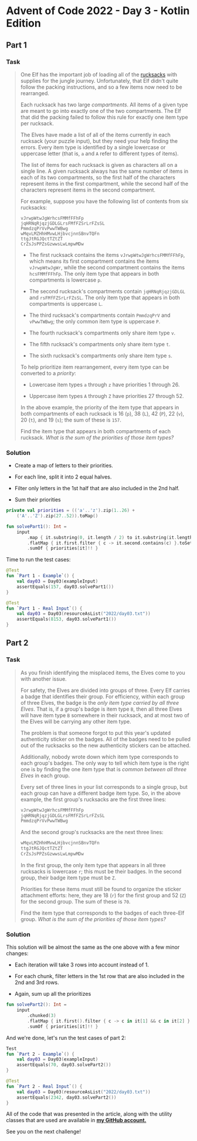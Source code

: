 # Advent of Code 2022 - Day 3 - Kotlin Edition

## Part 1

### Task

> One Elf has the important job of loading all of the [rucksacks](https://en.wikipedia.org/wiki/Rucksack) with supplies for the jungle journey. Unfortunately, that Elf didn't quite follow the packing instructions, and so a few items now need to be rearranged.
> 
> Each rucksack has two large *compartments*. All items of a given type are meant to go into exactly one of the two compartments. The Elf that did the packing failed to follow this rule for exactly one item type per rucksack.
> 
> The Elves have made a list of all of the items currently in each rucksack (your puzzle input), but they need your help finding the errors. Every item type is identified by a single lowercase or uppercase letter (that is, `a` and `A` refer to different types of items).
> 
> The list of items for each rucksack is given as characters all on a single line. A given rucksack always has the same number of items in each of its two compartments, so the first half of the characters represent items in the first compartment, while the second half of the characters represent items in the second compartment.
> 
> For example, suppose you have the following list of contents from six rucksacks:
> 
> ```plaintext
> vJrwpWtwJgWrhcsFMMfFFhFp
> jqHRNqRjqzjGDLGLrsFMfFZSrLrFZsSL
> PmmdzqPrVvPwwTWBwg
> wMqvLMZHhHMvwLHjbvcjnnSBnvTQFn
> ttgJtRGJQctTZtZT
> CrZsJsPPZsGzwwsLwLmpwMDw
> ```
> 
> *   The first rucksack contains the items `vJrwpWtwJgWrhcsFMMfFFhFp`, which means its first compartment contains the items `vJrwpWtwJgWr`, while the second compartment contains the items `hcsFMMfFFhFp`. The only item type that appears in both compartments is lowercase `p`.
>     
> *   The second rucksack's compartments contain `jqHRNqRjqzjGDLGL` and `rsFMfFZSrLrFZsSL`. The only item type that appears in both compartments is uppercase `L`.
>     
> *   The third rucksack's compartments contain `PmmdzqPrV` and `vPwwTWBwg`; the only common item type is uppercase `P`.
>     
> *   The fourth rucksack's compartments only share item type `v`.
>     
> *   The fifth rucksack's compartments only share item type `t`.
>     
> *   The sixth rucksack's compartments only share item type `s`.
>     
> 
> To help prioritize item rearrangement, every item type can be converted to a *priority*:
> 
> *   Lowercase item types `a` through `z` have priorities 1 through 26.
>     
> *   Uppercase item types `A` through `Z` have priorities 27 through 52.
>     
> 
> In the above example, the priority of the item type that appears in both compartments of each rucksack is 16 (`p`), 38 (`L`), 42 (`P`), 22 (`v`), 20 (`t`), and 19 (`s`); the sum of these is `157`.
> 
> Find the item type that appears in both compartments of each rucksack. *What is the sum of the priorities of those item types?*

### Solution

*   Create a map of letters to their priorities.
    
*   For each line, split it into 2 equal halves.
    
*   Filter only letters in the 1st half that are also included in the 2nd half.
    
*   Sum their priorities
    

```kotlin
private val priorities = (('a'..'z').zip(1..26) +   
    ('A'..'Z').zip(27..52)).toMap()

fun solvePart1(): Int =
    input
        .map { it.substring(0, it.length / 2) to it.substring(it.length / 2) }
        .flatMap { it.first.filter { c -> it.second.contains(c) }.toSet() }
        .sumOf { priorities[it]!! }
```

Time to run the test cases:

```kotlin
@Test
fun `Part 1 - Example`() {
    val day03 = Day03(exampleInput)
    assertEquals(157, day03.solvePart1())
}

@Test
fun `Part 1 - Real Input`() {
    val day03 = Day03(resourceAsList("2022/day03.txt"))
    assertEquals(8153, day03.solvePart1())
}
```

## Part 2

### Task

> As you finish identifying the misplaced items, the Elves come to you with another issue.
> 
> For safety, the Elves are divided into groups of three. Every Elf carries a badge that identifies their group. For efficiency, within each group of three Elves, the badge is the *only item type carried by all three Elves*. That is, if a group's badge is item type `B`, then all three Elves will have item type `B` somewhere in their rucksack, and at most two of the Elves will be carrying any other item type.
> 
> The problem is that someone forgot to put this year's updated authenticity sticker on the badges. All of the badges need to be pulled out of the rucksacks so the new authenticity stickers can be attached.
> 
> Additionally, nobody wrote down which item type corresponds to each group's badges. The only way to tell which item type is the right one is by finding the one item type that is *common between all three Elves* in each group.
> 
> Every set of three lines in your list corresponds to a single group, but each group can have a different badge item type. So, in the above example, the first group's rucksacks are the first three lines:
> 
> ```kotlin
> vJrwpWtwJgWrhcsFMMfFFhFp
> jqHRNqRjqzjGDLGLrsFMfFZSrLrFZsSL
> PmmdzqPrVvPwwTWBwg
> ```
> 
> And the second group's rucksacks are the next three lines:
> 
> ```kotlin
> wMqvLMZHhHMvwLHjbvcjnnSBnvTQFn
> ttgJtRGJQctTZtZT
> CrZsJsPPZsGzwwsLwLmpwMDw
> ```
> 
> In the first group, the only item type that appears in all three rucksacks is lowercase `r`; this must be their badges. In the second group, their badge item type must be `Z`.
> 
> Priorities for these items must still be found to organize the sticker attachment efforts: here, they are 18 (`r`) for the first group and 52 (`Z`) for the second group. The sum of these is `70`.
> 
> Find the item type that corresponds to the badges of each three-Elf group. *What is the sum of the priorities of those item types?*

### Solution

This solution will be almost the same as the one above with a few minor changes:

*   Each iteration will take 3 rows into account instead of 1.
    
*   For each chunk, filter letters in the 1st row that are also included in the 2nd and 3rd rows.
    
*   Again, sum up all the prioritizes
    

```kotlin
fun solvePart2(): Int =
    input
        .chunked(3)
        .flatMap { it.first().filter { c -> c in it[1] && c in it[2] }.toSet() }
        .sumOf { priorities[it]!! }
```

And we're done, let's run the test cases of part 2:

```kotlin
Test
fun `Part 2 - Example`() {
    val day03 = Day03(exampleInput)
    assertEquals(70, day03.solvePart2())
}

@Test
fun `Part 2 - Real Input`() {
    val day03 = Day03(resourceAsList("2022/day03.txt"))
    assertEquals(2342, day03.solvePart2())
}
```

All of the code that was presented in the article, along with the utility classes that are used are available in [**my GitHub account.**](https://github.com/yonatankarp/advent-of-code)

See you on the next challenge!